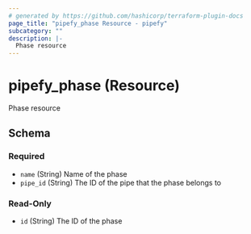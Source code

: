 ```yaml
---
# generated by https://github.com/hashicorp/terraform-plugin-docs
page_title: "pipefy_phase Resource - pipefy"
subcategory: ""
description: |-
  Phase resource
---
```


# pipefy_phase (Resource)

Phase resource



<!-- schema generated by tfplugindocs -->
## Schema

### Required

- `name` (String) Name of the phase
- `pipe_id` (String) The ID of the pipe that the phase belongs to

### Read-Only

- `id` (String) The ID of the phase

